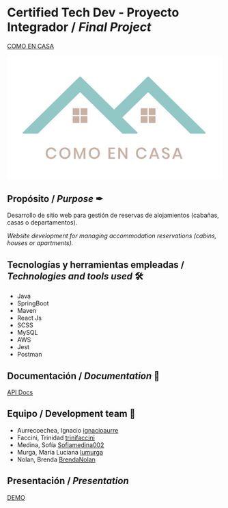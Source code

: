 # Certified Tech Dev - Proyecto Integrador / _Final Project_

[COMO EN CASA](http://52.67.178.177/) 

![LOGO](logo.png "LOGO Como En Casa")
 

## Propósito / _Purpose_ ✒
Desarrollo de sitio web para gestión de reservas de alojamientos (cabañas, casas o departamentos). 

_Website development for managing accommodation reservations (cabins, houses or apartments)._


## Tecnologías y herramientas empleadas / _Technologies and tools used_ 🛠
- Java
- SpringBoot
- Maven
- React Js
- SCSS
- MySQL
- AWS
- Jest
- Postman


## Documentación / _Documentation_ 📑
[API Docs](http://52.67.178.177:8080/swagger-ui.html)

## Equipo / Development team 🧠
- Aurrecoechea, Ignacio [ignacioaurre](https://github.com/ignacioaurre)
- Faccini, Trinidad [trinifaccini](https://github.com/trinifaccini)
- Medina, Sofía [Sofiamedina002](https://github.com/Sofiamedina002)
- Murga, María Luciana [lumurga](https://github.com/lumurga)
- Nolan, Brenda [BrendaNolan](https://github.com/BrendaNolan)


## Presentación / _Presentation_
[DEMO](ComoEnCasa.pdf)
